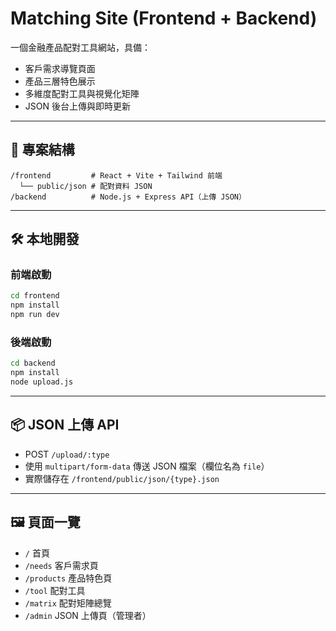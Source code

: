 
# Matching Site (Frontend + Backend)

一個金融產品配對工具網站，具備：
- 客戶需求導覽頁面
- 產品三層特色展示
- 多維度配對工具與視覺化矩陣
- JSON 後台上傳與即時更新

---

## 📁 專案結構

```
/frontend         # React + Vite + Tailwind 前端
  └── public/json # 配對資料 JSON
/backend          # Node.js + Express API（上傳 JSON）
```


---

## 🛠 本地開發

### 前端啟動
```bash
cd frontend
npm install
npm run dev
```

### 後端啟動
```bash
cd backend
npm install
node upload.js
```

---

## 📦 JSON 上傳 API

- POST `/upload/:type`
- 使用 `multipart/form-data` 傳送 JSON 檔案（欄位名為 `file`）
- 實際儲存在 `/frontend/public/json/{type}.json`

---

## 🖼 頁面一覽

- `/` 首頁
- `/needs` 客戶需求頁
- `/products` 產品特色頁
- `/tool` 配對工具
- `/matrix` 配對矩陣總覽
- `/admin` JSON 上傳頁（管理者）
